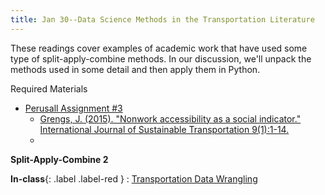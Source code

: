 ```yaml
---
title: Jan 30--Data Science Methods in the Transportation Literature
---
```


These readings cover examples of academic work that have used some type of split-apply-combine methods. In our discussion, we'll unpack the methods used in some detail and then apply them in Python. 

Required Materials  
* [Perusall Assignment #3](#)
    * [Grengs, J. (2015). "Nonwork accessibility as a social indicator." International Journal of Sustainable Transportation 9(1):1-14.](http://dx.doi.org/10.1080/15568318.2012.719582)
    * 


**Split-Apply-Combine 2**

**In-class**{: .label .label-red }
: [Transportation Data Wrangling](#)